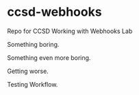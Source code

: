 # ccsd-webhooks
Repo for CCSD Working with Webhooks Lab

Something boring.

Something even more boring. 

Getting worse.

Testing Workflow. 
